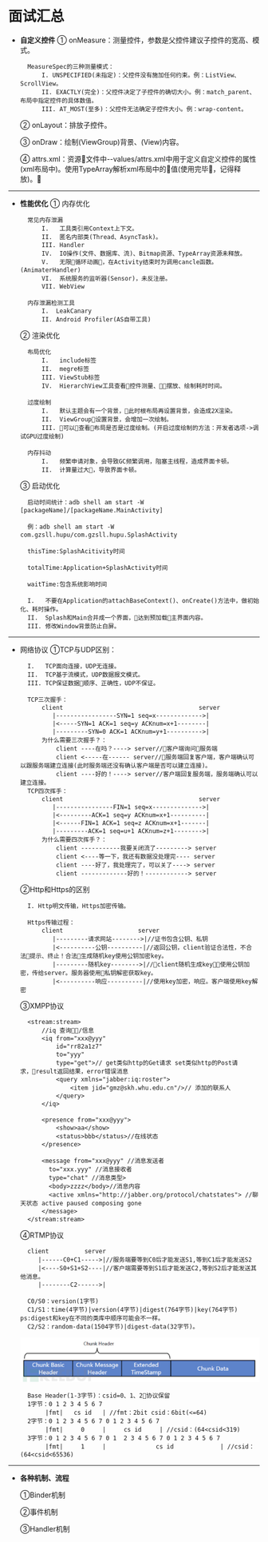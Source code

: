 # 面试汇总
* **自定义控件**
    ① onMeasure：测量控件，参数是父控件建议子控件的宽高、模式。
        
        MeasureSpec的三种测量模式：
            I. UNSPECIFIED(未指定)：父控件没有施加任何约束。例：ListView、ScrollView。
            II. EXACTLY(完全)：父控件决定了子控件的确切大小。例：match_parent、布局中指定控件的具体数值。
            III. AT_MOST(至多)：父控件无法确定子控件大小。例：wrap-content。

    ② onLayout：排放子控件。
        
    ③ onDraw：绘制(ViewGroup)背景、(View)内容。

    ④ attrs.xml：资源文件中--values/attrs.xml中用于定义自定义控件的属性(xml布局中)。使用TypeArray解析xml布局中的值(使用完毕，记得释放)。
---

* **性能优化**
    ① 内存优化  
        
        常见内存泄漏
            I.   工具类引用Context上下文。
            II.  匿名内部类(Thread、AsyncTask)。
            III. Handler
            IV.  IO操作(文件、数据库、流)、Bitmap资源、TypeArray资源未释放。
            V.   无限循环动画，在Activity结束时为调用cancle函数。(AnimaterHandler)
            VI.  系统服务的监听器(Sensor)，未反注册。
            VII. WebView

        内存泄漏检测工具
            I.  LeakCanary
            II. Android Profiler(AS自带工具)
    ② 渲染优化
        
        布局优化
            I.   include标签
            II.  megre标签
            III. ViewStub标签
            IV.  HierarchView工具查看控件测量、摆放、绘制耗时时间。

        过度绘制
            I.   默认主题会有一个背景，此时根布局再设置背景，会造成2X渲染。
            II.  ViewGroup设置背景，会增加一次绘制。
            III. 可以查看布局是否是过度绘制。(开启过度绘制的方法：开发者选项->调试GPU过度绘制)

        内存抖动
            I.   频繁申请对象，会导致GC频繁调用，阻塞主线程，造成界面卡顿。
            II.  计算量过大，导致界面卡顿。

    ③ 启动优化
        
        启动时间统计：adb shell am start -W [packageName]/[packageName.MainActivity]

        例：adb shell am start -W com.gzsll.hupu/com.gzsll.hupu.SplashActivity

        thisTime:SplashAcitivity时间

        totalTime:Application+SplashActivity时间

        waitTime:包含系统影响时间
        
        I.   不要在Application的attachBaseContext()、onCreate()方法中，做初始化、耗时操作。
        II.  Splash和Main合并成一个界面，达到预加载主界面内容。
        III. 修改Window背景防止白屏。
---
* 网络协议
    ①TCP与UDP区别：
        
        I.   TCP面向连接，UDP无连接。
        II.  TCP基于流模式，UDP数据报文模式。
        III. TCP保证数据顺序、正确性，UDP不保证。

        TCP三次握手：
            client                                      server
               |-----------------SYN=1 seq=x------------->|
               |<-----SYN=1 ACK=1 seq=y ACKnum=x+1--------|
               |---------SYN=0 ACK=1 ACKnum=y+1---------->|
            为什么需要三次握手？：
                client ----在吗？----> server//客户端询问服务端
                client <-----在------ server//服务端回复客户端，客户端确认可以跟服务端建立连接(此时服务端还没有确认客户端是否可以建立连接)。
                client ----好的！----> server//客户端回复服务端，服务端确认可以建立连接。
        TCP四次挥手：
            client                                      server
               |----------------FIN=1 seq=x-------------->|
               |<---------ACK=1 seq=y ACKnum=x+1----------|
               |<------FIN=1 ACK=1 seq=z ACKnum=x+1-------|
               |---------ACK=1 seq=u+1 ACKnum=z+1-------->|
            为什么需要四次挥手？：
                client -----------我要关闭流了---------> server
                client <----等一下，我还有数据没处理完---- server
                client ----好了，我处理完了，可以关了----> server
                client -------------好的！------------> server
    ②Http和Https的区别
        
        I. Http明文传输，Https加密传输。

        Https传输过程：
            client                     server
               |---------请求网站-------->|//证书包含公钥、私钥
               |<----------公钥----------|//返回公钥，client验证合法性，不合法提示、终止！合法生成随机key使用公钥加密key。
               |---------随机key-------->|//client随机生成key，使用公钥加密，传给server。服务器使用私钥解密获取key。
               |<----------响应----------|//使用key加密，响应。客户端使用key解密
    ③XMPP协议

        <stream:stream>
            //iq 查询/信息
            <iq from="xxx@yyy"  
                id="rr82a1z7"
                to="yyy" 
                type="get">// get类似http的Get请求 set类似http的Post请求，result返回结果，error错误消息
                <query xmlns="jabber:iq:roster">
                    <item jid="gmz@skh.whu.edu.cn"/>// 添加的联系人
                </query>
            </iq>

            <presence from="xxx@yyy"> 
                <show>aa</show>
                <status>bbb</status>//在线状态
            </presence>
            
            <message from="xxx@yyy" //消息发送者
              to="xxx.yyy" //消息接收者
              type="chat" //消息类型>
              <body>zzzz</body>//消息内容
              <active xmlns="http://jabber.org/protocol/chatstates"> //聊天状态 active paused composing gone
            </message>
        </stream:stream>
    ④RTMP协议

        client          server
           |------C0+C1----->|//服务端要等到C0后才能发送S1,等到C1后才能发送S2
           |<----S0+S1+S2----|//客户端需要等到S1后才能发送C2,等到S2后才能发送其他消息。
           |--------C2------>|
           
        C0/S0：version(1字节)
        C1/S1：time(4字节)|version(4字节)|digest(764字节)|key(764字节) ps:digest和key在不同的类库中顺序可能会不一样。
        C2/S2：random-data(1504字节)|digest-data(32字节)。

    ![rtmp消息格式](./pic/rtmp消息块结构.png)
        
        Base Header(1-3字节)：csid=0、1、2协议保留
        1字节：0 1 2 3 4 5 6 7
             |fmt|   cs id   | //fmt：2bit csid：6bit(<=64)
        2字节：0 1 2 3 4 5 6 7 0 1 2 3 4 5 6 7
             |fmt|     0     |     cs id     | //csid：(64<csid<319)
        3字节：0 1 2 3 4 5 6 7 0 1  2 3 4 5 6 7 0 1 2 3 4 5 6 7
             |fmt|     1     |              cs id             | //csid：(64<csid<65536)
            


---

* **各种机制、流程**

    ①Binder机制

    ②事件机制

    ③Handler机制

    

